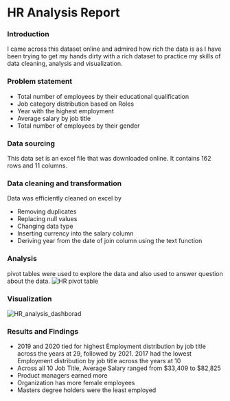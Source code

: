 # HR Analysis Report

### Introduction
I came across this dataset online and admired how rich the data is as I have been trying to get my hands dirty with a rich dataset to practice my skills of data cleaning, analysis and visualization.

### Problem statement
- Total number of employees by their educational qualification
- Job category distribution based on Roles
- Year with the highest employment
- Average salary by job title
- Total number of employees by their gender

### Data sourcing 
This data set is an excel file that was downloaded online. It contains 162 rows and 11 columns.

### Data cleaning and transformation
 Data was efficiently cleaned on excel by
 - Removing duplicates
 - Replacing null values
 - Changing data type
 - Inserting currency into the salary column 
 - Deriving year from the date of join column using the text function

### Analysis
pivot tables were used to explore the data and also used to answer question about the data.
![HR pivot table](https://github.com/user-attachments/assets/80f1d371-6218-4ae5-a9d5-6c4b7a0f1897)


### Visualization
![HR_analysis_dashborad](https://github.com/user-attachments/assets/c2075837-e393-42c4-99ce-17e7e6332900)


### Results and Findings
- 2019 and 2020 tied for highest Employment distribution by job title across the years at 29, followed by 2021. 2017 had the lowest Employment distribution by job title across the years at 10
- Across all 10 Job Title, Average Salary ranged from $33,409 to $82,825
- Product managers earned more
- Organization has more female employees
- Masters degree holders were the least employed


